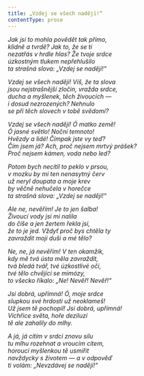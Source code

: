 ```yaml
---
title: „Vzdej se všech nadějí!“
contentType: prose
---
```


<section>

_Jak jsi to mohla povědět tak přímo,  
klidně a tvrdě? Jak to, že se ti  
nezatřás v hrdle hlas? Že tvoje srdce  
úzkostným tlukem nepřehlušilo  
ta strašná slova: „Vzdej se nadějí!“_

</section>

<section>

_Vzdej se všech nadějí! Víš, že ta slova  
jsou nejstrašnější zločin, vražda srdce,  
ducha a myšlenek, těch živoucích —  
i dosud nezrozených? Nehnulo  
se při těch slovech v tobě svědomí?_

</section>

<section>

_Vzdej se všech nadějí! Ó matko země!  
Ó jasné světlo! Noční temnoto!  
Hvězdy a lidé! Čímpak jste vy teď?  
Čím jsem já? Ach, proč nejsem mrtvý prášek?  
Proč nejsem kámen, voda nebo led?_

</section>

<section>

_Potom bych necítil to peklo v prsou,  
v mozku by mi ten nenasytný červ  
už neryl doupata a moje krev  
by věčně nehučela v horečce  
ta strašná slova: „Vzdej se nadějí!“_

</section>

<section>

_Ale ne, nevěřím! Je to jen šalba!  
Živoucí vody jsi mi nalila  
do číše a jen žertem řekla jsi,  
že to je jed. Vždyť proč bys chtěla ty  
zavraždit moji duši a mé tělo?_

</section>

<section>

_Ne, ne, já nevěřím! V ten okamžik,  
kdy mě tvá ústa měla zavraždit,  
tvá bledá tvář, tvé úzkostlivé oči,  
tvé tělo chvějící se mimózy,  
to všecko říkalo: „Ne! Nevěř! Nevěř!“_

</section>

<section>

_Jsi dobrá, upřímná! Ó, moje srdce  
slupkou své hrdosti už neoklameš!  
Už jsem tě pochopil! Jsi dobrá, upřímná!  
Vichřice světa, hoře deziluzí  
tě ale zahalily do mlhy._

</section>

<section>

_A já, já cítím v srdci znovu sílu  
tu mlhu rozehnat a vroucím citem,  
horoucí myšlenkou tě usmířit  
navždycky s životem — a v odpověď  
ti volám: „Nevzdávej se nadějí!“_

</section>
